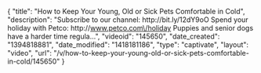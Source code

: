 {
    "title": "How to Keep Your Young, Old or Sick Pets Comfortable in Cold",
    "description": "Subscribe to our channel: http:\/\/bit.ly\/12dY9oO Spend your holiday with Petco: http:\/\/www.petco.com\/holiday Puppies and senior dogs have a harder time regula...",
    "videoid": "145650",
    "date_created": "1394818881",
    "date_modified": "1418181186",
    "type": "captivate",
    "layout": "video",
    "url": "\/v\/how-to-keep-your-young-old-or-sick-pets-comfortable-in-cold\/145650"
}